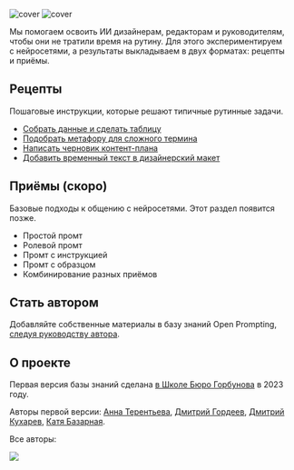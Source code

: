 ![cover](https://github.com/Open-Prompting/Open-Prompting/blob/fd1a6690bd0bde27f4cf58bd481ef70ffb6c1ad2/images/cover-all-dark.svg#gh-dark-mode-only)
![cover](https://github.com/Open-Prompting/Open-Prompting/blob/fd1a6690bd0bde27f4cf58bd481ef70ffb6c1ad2/images/cover-all-light.svg#gh-light-mode-only)

Мы&nbsp;помогаем освоить&nbsp;ИИ дизайнерам, редакторам и&nbsp;руководителям, чтобы они не&nbsp;тратили время на&nbsp;рутину. Для этого экспериментируем с&nbsp;нейросетями, а&nbsp;результаты выкладываем в&nbsp;двух форматах: рецепты и&nbsp;приёмы.

## Рецепты

Пошаговые инструкции, которые решают типичные рутинные задачи.

*   [Собрать данные и сделать таблицу](https://github.com/Open-Prompting/Open-Prompting/blob/main/recipes/spreadsheet.md)
*   [Подобрать метафору для сложного термина](https://github.com/Open-Prompting/Open-Prompting/blob/main/recipes/metaphor.md)
*   [Написать черновик контент-плана](https://github.com/Open-Prompting/Open-Prompting/blob/main/recipes/draft-plan.md)
*   [Добавить временный текст в дизайнерский макет](#)


## Приёмы (скоро)
Базовые подходы к общению с нейросетями. Этот раздел появится позже.

*   Простой промт
*   Ролевой промт
*   Промт с инструкцией
*   Промт с образцом
*   Комбинирование разных приёмов

## Стать автором

Добавляйте собственные материалы в базу знаний Open Prompting, [следуя руководству автора](https://github.com/Open-Prompting/Open-Prompting/blob/main/contributing.md).

## О проекте
Первая версия базы знаний сделана [в Школе Бюро Горбунова](https://bureau.ru/school) в 2023 году. 

Авторы первой версии: [Анна Терентьева](https://github.com/t3r3n), [Дмитрий Гордеев](https://github.com/grdv), [Дмитрий Кухарев](https://github.com/kkhrv), [Катя Базарная](https://github.com/bacardmi).

Все авторы:

<a href="https://github.com/grdv/openprompting/graphs/contributors">
 <img src="https://contrib.rocks/image?repo=open-prompting/open-prompting">
</a>

